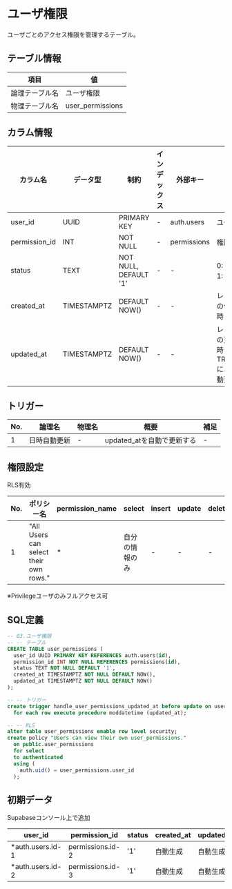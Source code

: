 # ユーザ権限

ユーザごとのアクセス権限を管理するテーブル。

## テーブル情報

| 項目 | 値 |
|---|---|
| 論理テーブル名 | ユーザ権限 |
| 物理テーブル名 | user_permissions |

## カラム情報

| カラム名 | データ型 | 制約 | インデックス | 外部キー | 説明 |
|------|------|------|------|------|------|
| user_id | UUID | PRIMARY KEY | - | auth.users | ユーザID |
| permission_id | INT | NOT NULL | - | permissions | 権限ID |
| status | TEXT | NOT NULL, DEFAULT '1' | - | - | 0: 無効<br>1: 有効 |
| created_at | TIMESTAMPTZ | DEFAULT NOW() | - | - | レコードの作成日時 |
| updated_at | TIMESTAMPTZ | DEFAULT NOW() | - | - | レコードの更新日時<br>TRIGGERによる自動更新 |

## トリガー

| No. | 論理名 | 物理名 | 概要 | 補足 |
|----|---|---|---|---|
| 1 | 日時自動更新 | - | updated_atを自動で更新する | - |

## 権限設定

RLS有効

| No. | ポリシー名 | permission_name | select | insert | update | delete |
|---|---|---|---|---|---|---|
| 1 | "All Users can select their own rows." | * | 自分の情報のみ | - | - | - |


※Privilegeユーザのみフルアクセス可

## SQL定義

```sql
-- 03.ユーザ権限
-- -- テーブル
CREATE TABLE user_permissions (
  user_id UUID PRIMARY KEY REFERENCES auth.users(id),
  permission_id INT NOT NULL REFERENCES permissions(id),
  status TEXT NOT NULL DEFAULT '1',
  created_at TIMESTAMPTZ NOT NULL DEFAULT NOW(),
  updated_at TIMESTAMPTZ NOT NULL DEFAULT NOW()
);

-- -- トリガー
create trigger handle_user_permissions_updated_at before update on user_permissions
  for each row execute procedure moddatetime (updated_at);

-- -- RLS
alter table user_permissions enable row level security;
create policy "Users can view their own user_permissions."
  on public.user_permissions
  for select
  to authenticated
  using (
    auth.uid() = user_permissions.user_id
  );

```

## 初期データ

Supabaseコンソール上で追加

| user_id | permission_id | status | created_at | updated_at |
|---|---|---|---|---|
| *auth.users.id-1 | permissions.id-2 | '1' | 自動生成 | 自動生成 |
| *auth.users.id-2 | permissions.id-3 | '1' | 自動生成 | 自動生成 |
